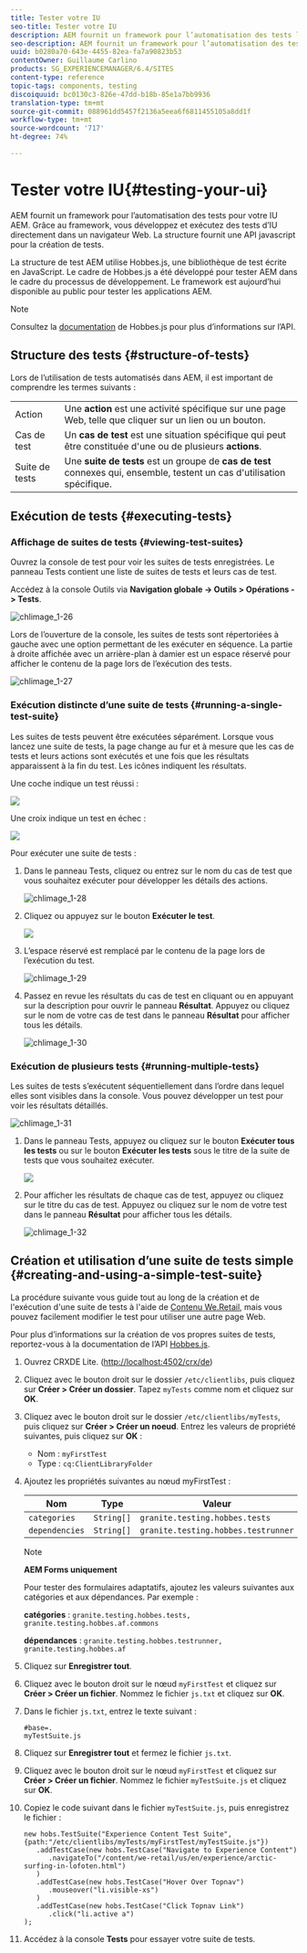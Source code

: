 ```yaml
---
title: Tester votre IU
seo-title: Tester votre IU
description: AEM fournit un framework pour l’automatisation des tests liés à votre IU AEM
seo-description: AEM fournit un framework pour l’automatisation des tests liés à votre IU AEM
uuid: b0280a70-643e-4455-82ea-fa7a90823b53
contentOwner: Guillaume Carlino
products: SG_EXPERIENCEMANAGER/6.4/SITES
content-type: reference
topic-tags: components, testing
discoiquuid: bc0130c3-826e-47dd-b18b-85e1a7bb9936
translation-type: tm+mt
source-git-commit: 088961dd5457f2136a5eea6f6811455105a8dd1f
workflow-type: tm+mt
source-wordcount: '717'
ht-degree: 74%

---
```



# Tester votre IU{#testing-your-ui}

AEM fournit un framework pour l’automatisation des tests pour votre IU AEM. Grâce au framework, vous développez et exécutez des tests d’IU directement dans un navigateur Web. La structure fournit une API javascript pour la création de tests.

La structure de test AEM utilise Hobbes.js, une bibliothèque de test écrite en JavaScript. Le cadre de Hobbes.js a été développé pour tester AEM dans le cadre du processus de développement. Le framework est aujourd’hui disponible au public pour tester les applications AEM.

>[!NOTE]
>
>Consultez la [documentation](https://helpx.adobe.com/experience-manager/6-4/sites/developing/using/reference-materials/test-api/index.html) de Hobbes.js pour plus d’informations sur l’API.

## Structure des tests {#structure-of-tests}

Lors de l’utilisation de tests automatisés dans AEM, il est important de comprendre les termes suivants :

|  |  |
|---|---|
| Action | Une **action** est une activité spécifique sur une page Web, telle que cliquer sur un lien ou un bouton. |
| Cas de test | Un **cas de test** est une situation spécifique qui peut être constituée d&#39;une ou de plusieurs **actions**. |
| Suite de tests | Une **suite de tests** est un groupe de **cas de test** connexes qui, ensemble, testent un cas d&#39;utilisation spécifique. |

## Exécution de tests {#executing-tests}

### Affichage de suites de tests {#viewing-test-suites}

Ouvrez la console de test pour voir les suites de tests enregistrées. Le panneau Tests contient une liste de suites de tests et leurs cas de test.

Accédez à la console Outils via **Navigation globale -> Outils > Opérations -> Tests**.

![chlimage_1-26](assets/chlimage_1-26.png)

Lors de l’ouverture de la console, les suites de tests sont répertoriées à gauche avec une option permettant de les exécuter en séquence. La partie à droite affichée avec un arrière-plan à damier est un espace réservé pour afficher le contenu de la page lors de l’exécution des tests.

![chlimage_1-27](assets/chlimage_1-27.png)

### Exécution distincte d’une suite de tests {#running-a-single-test-suite}

Les suites de tests peuvent être exécutées séparément. Lorsque vous lancez une suite de tests, la page change au fur et à mesure que les cas de tests et leurs actions sont exécutés et une fois que les résultats apparaissent à la fin du test. Les icônes indiquent les résultats.

Une coche indique un test réussi :

![](do-not-localize/chlimage_1-5.png)

Une croix indique un test en échec :

![](do-not-localize/chlimage_1-6.png)

Pour exécuter une suite de tests :

1. Dans le panneau Tests, cliquez ou entrez sur le nom du cas de test que vous souhaitez exécuter pour développer les détails des actions.

   ![chlimage_1-28](assets/chlimage_1-28.png)

1. Cliquez ou appuyez sur le bouton **Exécuter le test**.

   ![](do-not-localize/chlimage_1-7.png)

1. L’espace réservé est remplacé par le contenu de la page lors de l’exécution du test.

   ![chlimage_1-29](assets/chlimage_1-29.png)

1. Passez en revue les résultats du cas de test en cliquant ou en appuyant sur la description pour ouvrir le panneau **Résultat**. Appuyez ou cliquez sur le nom de votre cas de test dans le panneau **Résultat** pour afficher tous les détails.

   ![chlimage_1-30](assets/chlimage_1-30.png)

### Exécution de plusieurs tests {#running-multiple-tests}

Les suites de tests s’exécutent séquentiellement dans l’ordre dans lequel elles sont visibles dans la console. Vous pouvez développer un test pour voir les résultats détaillés.

![chlimage_1-31](assets/chlimage_1-31.png)

1. Dans le panneau Tests, appuyez ou cliquez sur le bouton **Exécuter tous les tests** ou sur le bouton **Exécuter les tests** sous le titre de la suite de tests que vous souhaitez exécuter.

   ![](do-not-localize/chlimage_1-8.png)

1. Pour afficher les résultats de chaque cas de test, appuyez ou cliquez sur le titre du cas de test. Appuyez ou cliquez sur le nom de votre test dans le panneau **Résultat** pour afficher tous les détails.

   ![chlimage_1-32](assets/chlimage_1-32.png)

## Création et utilisation d’une suite de tests simple {#creating-and-using-a-simple-test-suite}

La procédure suivante vous guide tout au long de la création et de l&#39;exécution d&#39;une suite de tests à l&#39;aide de [Contenu We.Retail](/help/sites-developing/we-retail.md), mais vous pouvez facilement modifier le test pour utiliser une autre page Web.

Pour plus d’informations sur la création de vos propres suites de tests, reportez-vous à la documentation de l’API [Hobbes.js](https://helpx.adobe.com/experience-manager/6-4/sites/developing/using/reference-materials/test-api/index.html).

1. Ouvrez CRXDE Lite. ([http://localhost:4502/crx/de](http://localhost:4502/crx/de))
1. Cliquez avec le bouton droit sur le dossier `/etc/clientlibs`, puis cliquez sur **Créer > Créer un dossier**. Tapez `myTests` comme nom et cliquez sur **OK**.
1. Cliquez avec le bouton droit sur le dossier `/etc/clientlibs/myTests`, puis cliquez sur **Créer > Créer un noeud**. Entrez les valeurs de propriété suivantes, puis cliquez sur **OK** :

   * Nom : `myFirstTest`
   * Type : `cq:ClientLibraryFolder`

1. Ajoutez les propriétés suivantes au nœud myFirstTest :

   | Nom | Type | Valeur |
   |---|---|---|
   | `categories` | `String[]` | `granite.testing.hobbes.tests` |
   | `dependencies` | `String[]` | `granite.testing.hobbes.testrunner` |

   >[!NOTE]
   >
   >**AEM Forms uniquement**
   >
   >Pour tester des formulaires adaptatifs, ajoutez les valeurs suivantes aux catégories et aux dépendances. Par exemple :
   >
   >**catégories** :  `granite.testing.hobbes.tests, granite.testing.hobbes.af.commons`
   >
   >**dépendances** :  `granite.testing.hobbes.testrunner, granite.testing.hobbes.af`

1. Cliquez sur **Enregistrer tout**.
1. Cliquez avec le bouton droit sur le nœud `myFirstTest` et cliquez sur **Créer > Créer un fichier**. Nommez le fichier `js.txt` et cliquez sur **OK**.
1. Dans le fichier `js.txt`, entrez le texte suivant :

   ```
   #base=.
   myTestSuite.js
   ```

1. Cliquez sur **Enregistrer tout** et fermez le fichier `js.txt`.
1. Cliquez avec le bouton droit sur le nœud `myFirstTest` et cliquez sur **Créer > Créer un fichier**. Nommez le fichier `myTestSuite.js` et cliquez sur **OK**.
1. Copiez le code suivant dans le fichier `myTestSuite.js`, puis enregistrez le fichier :

   ```
   new hobs.TestSuite("Experience Content Test Suite", {path:"/etc/clientlibs/myTests/myFirstTest/myTestSuite.js"})
      .addTestCase(new hobs.TestCase("Navigate to Experience Content")
         .navigateTo("/content/we-retail/us/en/experience/arctic-surfing-in-lofoten.html")
      )
      .addTestCase(new hobs.TestCase("Hover Over Topnav")
         .mouseover("li.visible-xs")
      )
      .addTestCase(new hobs.TestCase("Click Topnav Link")
         .click("li.active a")
   );
   ```

1. Accédez à la console **Tests** pour essayer votre suite de tests.


